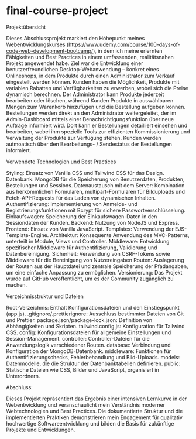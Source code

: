 # final-course-project

Projektübersicht

Dieses Abschlussprojekt markiert den Höhepunkt meines Webentwicklungskurses (https://www.udemy.com/course/100-days-of-code-web-development-bootcamp/), in dem ich meine erlernten Fähigkeiten und Best Practices in einem umfassenden, realitätsnahen Projekt angewendet habe. Ziel war die Entwicklung einer benutzerfreundlichen Desktop-Webanwendung – konkret eines Onlineshops, in dem Produkte durch einen Administrator zum Verkauf eingestellt werden können. Kunden haben die Möglichkeit, Produkte mit variablen Rabatten und Verfügbarkeiten zu erwerben, wobei sich die Preise dynamisch berechnen. Der Administrator kann Produkte jederzeit bearbeiten oder löschen, während Kunden Produkte in auswählbaren Mengen zum Warenkorb hinzufügen und die Bestellung aufgeben können. Bestellungen werden direkt an den Administrator weitergeleitet, der im Admin-Dashboard mittels einer Benachrichtigungsfunktion über neue Aufträge informiert wird. Dort kann er Bestellungen detailliert einsehen und bearbeiten, wobei ihm spezielle Tools zur effizienten Kommissionierung und Verwaltung der Produkte zur Verfügung stehen. Kunden werden autmoatisch über den Bearbeitungs- / Sendestatus der Bestellungen informiert.

Verwendete Technologien und Best Practices

Styling: Einsatz von Vanilla CSS und Tailwind CSS für das Design.
Datenbank: MongoDB für die Speicherung von Benutzerdaten, Produkten, Bestellungen und Sessions.
Datenaustausch mit dem Server: Kombination aus herkömmlichen Formularen, multipart-Formularen für Bilduploads und Fetch-API-Requests für das Laden von dynamischen Inhalten.
Authentifizierung: Implementierung von Anmelde- und Registrierungsfunktionen mit Bcrypt für sichere Passwortverschlüsselung.
Einkaufswagen: Speicherung der Einkaufswagen-Daten in den Sessiondaten der Kunden.
Backend: Nutzung von NodeJS und Express.
Frontend: Einsatz von Vanilla JavaScript.
Templates: Verwendung der EJS-Template-Engine.
Architektur: Konsequente Anwendung des MVC-Patterns, unterteilt in Module, Views und Controller.
Middleware: Entwicklung spezifischer Middleware für Authentifizierung, Validierung und Datenbereinigung.
Sicherheit: Verwendung von CSRF-Tokens sowie Middleware für die Bereinigung von Nutzereingaben
Routen: Auslagerung der Routen aus der Hauptdatei und zentrale Speicherung der Pfadangaben, um eine einfache Anpassung zu ermöglichen.
Versionierung: Das Projekt wurde auf GitHub veröffentlicht, um es der Community zugänglich zu machen.

Verzeichnisstruktur und Dateien

Root-Verzeichnis: Enthält Konfigurationsdateien und den Einstiegspunkt (app.js).
.gitignore/.prettierignore: Ausschluss bestimmter Dateien von Git und Prettier.
package.json/package-lock.json: Definition von Abhängigkeiten und Skripten.
tailwind.config.js: Konfiguration für Tailwind CSS.
config: Konfigurationsdateien für allgemeine Einstellungen und Session-Management.
controller: Controller-Dateien für die Anwendungslogik verschiedener Routen.
database: Verbindung und Konfiguration der MongoDB-Datenbank.
middleware: Funktionen für Authentifizierungschecks, Fehlerbehandlung und Bild-Uploads.
models: Datenmodelle, die die Struktur der Datenbanktabellen definieren.
public: Statische Dateien wie CSS, Bilder und JavaScript, organisiert in Unterordnern.

Abschluss:

Dieses Projekt repräsentiert das Ergebnis einer intensiven Lernkurve in der Webentwicklung und veranschaulicht mein Verständnis moderner Webtechnologien und Best Practices. Die dokumentierte Struktur und die implementierten Praktiken demonstrieren mein Engagement für qualitativ hochwertige Softwareentwicklung und bilden die Basis für zukünftige Projekte und Entwicklungen.
